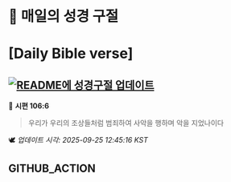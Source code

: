 # 🙏 매일의 성경 구절
# [Daily Bible verse]
## [![README에 성경구절 업데이트](https://github.com/DONGSUKA/first_test/actions/workflows/update-readme-bible.yml/badge.svg)](https://github.com/DONGSUKA/first_test/actions/workflows/update-readme-bible.yml)
<!-- START_BIBLE_VERSE -->
📖 **시편 106:6**
> 우리가 우리의 조상들처럼 범죄하여 사악을 행하며 악을 지었나이다

🕊️ _업데이트 시각: 2025-09-25 12:45:16 KST_
  <!-- END_BIBLE_VERSE -->
## GITHUB_ACTION
